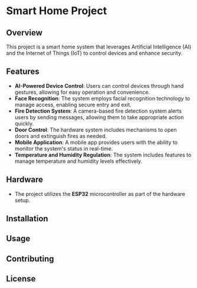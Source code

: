 # Smart Home Project

## Overview
This project is a smart home system that leverages Artificial Intelligence (AI) and the Internet of Things (IoT) to control devices and enhance security. 

## Features
- **AI-Powered Device Control**: Users can control devices through hand gestures, allowing for easy operation and convenience.
- **Face Recognition**: The system employs facial recognition technology to manage access, enabling secure entry and exit.
- **Fire Detection System**: A camera-based fire detection system alerts users by sending messages, allowing them to take appropriate action quickly.
- **Door Control**: The hardware system includes mechanisms to open doors and extinguish fires as needed.
- **Mobile Application**: A mobile app provides users with the ability to monitor the system's status in real-time.
- **Temperature and Humidity Regulation**: The system includes features to manage temperature and humidity levels effectively.

## Hardware
- The project utilizes the **ESP32** microcontroller as part of the hardware setup.

## Installation

## Usage

## Contributing

## License
